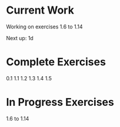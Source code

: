 # Current Work
Working on exercises 1.6 to 1.14

Next up: 1d

# Complete Exercises
0.1
1.1
1.2
1.3
1.4
1.5


# In Progress Exercises
1.6 to 1.14